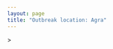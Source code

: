 ```yaml
---
layout: page
title: "Outbreak location: Agra"
---
```

<div id="mapid">
<script src="https://buda-magenta.github.io/hazard_map/load_map.js"></script>
><script>
var marker_outbreak = L.marker([27.175255, 78.009816],{"autoPan": true}).addTo(map); marker_outbreak.bindTooltip("Agra").openTooltip();


var circle_1 = L.circle([28.651718, 77.221939], {"pane": "markerPane", "color": "red", "fill": true, "fillOpacity": 0.2, "fillRule": "evenodd", "lineCap": "round", "lineJoin": "round", "opacity": 1.0, "radius": 74310, "stroke": true, "weight": 3}).addTo(map);
circle_1.bindTooltip("Delhi<br>rank: 1<br>hazard index: 0.074310")
circle_1.bindPopup('<a href="https://buda-magenta.github.io/hazard_map/Delhi">Delhi</a>')

var circle_2 = L.circle([25.531031, 78.652689], {"pane": "markerPane", "color": "red", "fill": true, "fillOpacity": 0.2, "fillRule": "evenodd", "lineCap": "round", "lineJoin": "round", "opacity": 1.0, "radius": 48500, "stroke": true, "weight": 3}).addTo(map);
circle_2.bindTooltip("Jhansi<br>rank: 2<br>hazard index: 0.048500")
circle_2.bindPopup('<a href="https://buda-magenta.github.io/hazard_map/Jhansi">Jhansi</a>')

var circle_3 = L.circle([28.457876, 79.405571], {"pane": "markerPane", "color": "red", "fill": true, "fillOpacity": 0.2, "fillRule": "evenodd", "lineCap": "round", "lineJoin": "round", "opacity": 1.0, "radius": 35817, "stroke": true, "weight": 3}).addTo(map);
circle_3.bindTooltip("Bareilly<br>rank: 3<br>hazard index: 0.035817")
circle_3.bindPopup('<a href="https://buda-magenta.github.io/hazard_map/Bareilly">Bareilly</a>')

var circle_4 = L.circle([26.203725, 78.157363], {"pane": "markerPane", "color": "red", "fill": true, "fillOpacity": 0.2, "fillRule": "evenodd", "lineCap": "round", "lineJoin": "round", "opacity": 1.0, "radius": 32528, "stroke": true, "weight": 3}).addTo(map);
circle_4.bindTooltip("Gwalior<br>rank: 4<br>hazard index: 0.032529")
circle_4.bindPopup('<a href="https://buda-magenta.github.io/hazard_map/Gwalior">Gwalior</a>')

var circle_5 = L.circle([26.915458, 75.818982], {"pane": "markerPane", "color": "red", "fill": true, "fillOpacity": 0.2, "fillRule": "evenodd", "lineCap": "round", "lineJoin": "round", "opacity": 1.0, "radius": 22405, "stroke": true, "weight": 3}).addTo(map);
circle_5.bindTooltip("Jaipur<br>rank: 5<br>hazard index: 0.022406")
circle_5.bindPopup('<a href="https://buda-magenta.github.io/hazard_map/Jaipur">Jaipur</a>')

var circle_6 = L.circle([27.265212, 77.369126], {"pane": "markerPane", "color": "red", "fill": true, "fillOpacity": 0.2, "fillRule": "evenodd", "lineCap": "round", "lineJoin": "round", "opacity": 1.0, "radius": 11763, "stroke": true, "weight": 3}).addTo(map);
circle_6.bindTooltip("Bharatpur<br>rank: 6<br>hazard index: 0.011763")
circle_6.bindPopup('<a href="https://buda-magenta.github.io/hazard_map/Bharatpur">Bharatpur</a>')

var circle_7 = L.circle([28.402979, 77.310384], {"pane": "markerPane", "color": "red", "fill": true, "fillOpacity": 0.2, "fillRule": "evenodd", "lineCap": "round", "lineJoin": "round", "opacity": 1.0, "radius": 11633, "stroke": true, "weight": 3}).addTo(map);
circle_7.bindTooltip("Faridabad<br>rank: 7<br>hazard index: 0.011634")
circle_7.bindPopup('<a href="https://buda-magenta.github.io/hazard_map/Faridabad">Faridabad</a>')

var circle_8 = L.circle([27.633333, 77.583333], {"pane": "markerPane", "color": "red", "fill": true, "fillOpacity": 0.2, "fillRule": "evenodd", "lineCap": "round", "lineJoin": "round", "opacity": 1.0, "radius": 11381, "stroke": true, "weight": 3}).addTo(map);
circle_8.bindTooltip("Mathura<br>rank: 8<br>hazard index: 0.011381")
circle_8.bindPopup('<a href="https://buda-magenta.github.io/hazard_map/Mathura">Mathura</a>')

var circle_9 = L.circle([26.460914, 80.321759], {"pane": "markerPane", "color": "red", "fill": true, "fillOpacity": 0.2, "fillRule": "evenodd", "lineCap": "round", "lineJoin": "round", "opacity": 1.0, "radius": 9721, "stroke": true, "weight": 3}).addTo(map);
circle_9.bindTooltip("Kanpur<br>rank: 9<br>hazard index: 0.009722")
circle_9.bindPopup('<a href="https://buda-magenta.github.io/hazard_map/Kanpur">Kanpur</a>')

var circle_10 = L.circle([27.876990, 78.137290], {"pane": "markerPane", "color": "red", "fill": true, "fillOpacity": 0.2, "fillRule": "evenodd", "lineCap": "round", "lineJoin": "round", "opacity": 1.0, "radius": 6770, "stroke": true, "weight": 3}).addTo(map);
circle_10.bindTooltip("Aligarh<br>rank: 10<br>hazard index: 0.006771")
circle_10.bindPopup('<a href="https://buda-magenta.github.io/hazard_map/Aligarh">Aligarh</a>')

var circle_11 = L.circle([26.838100, 80.934600], {"pane": "markerPane", "color": "red", "fill": true, "fillOpacity": 0.2, "fillRule": "evenodd", "lineCap": "round", "lineJoin": "round", "opacity": 1.0, "radius": 5185, "stroke": true, "weight": 3}).addTo(map);
circle_11.bindTooltip("Lucknow<br>rank: 11<br>hazard index: 0.005185")
circle_11.bindPopup('<a href="https://buda-magenta.github.io/hazard_map/Lucknow">Lucknow</a>')

var circle_12 = L.circle([28.428262, 77.002700], {"pane": "markerPane", "color": "red", "fill": true, "fillOpacity": 0.2, "fillRule": "evenodd", "lineCap": "round", "lineJoin": "round", "opacity": 1.0, "radius": 5148, "stroke": true, "weight": 3}).addTo(map);
circle_12.bindTooltip("Gurgaon<br>rank: 12<br>hazard index: 0.005148")
circle_12.bindPopup('<a href="https://buda-magenta.github.io/hazard_map/Gurgaon">Gurgaon</a>')

var circle_13 = L.circle([26.166667, 77.500000], {"pane": "markerPane", "color": "red", "fill": true, "fillOpacity": 0.2, "fillRule": "evenodd", "lineCap": "round", "lineJoin": "round", "opacity": 1.0, "radius": 4387, "stroke": true, "weight": 3}).addTo(map);
circle_13.bindTooltip("Morena<br>rank: 13<br>hazard index: 0.004388")
circle_13.bindPopup('<a href="https://buda-magenta.github.io/hazard_map/Morena">Morena</a>')

var circle_14 = L.circle([28.570784, 77.327107], {"pane": "markerPane", "color": "red", "fill": true, "fillOpacity": 0.2, "fillRule": "evenodd", "lineCap": "round", "lineJoin": "round", "opacity": 1.0, "radius": 3631, "stroke": true, "weight": 3}).addTo(map);
circle_14.bindTooltip("Noida<br>rank: 14<br>hazard index: 0.003631")
circle_14.bindPopup('<a href="https://buda-magenta.github.io/hazard_map/Noida">Noida</a>')

var circle_15 = L.circle([27.573243, 78.111739], {"pane": "markerPane", "color": "red", "fill": true, "fillOpacity": 0.2, "fillRule": "evenodd", "lineCap": "round", "lineJoin": "round", "opacity": 1.0, "radius": 3598, "stroke": true, "weight": 3}).addTo(map);
circle_15.bindTooltip("Hathras<br>rank: 15<br>hazard index: 0.003598")
circle_15.bindPopup('<a href="https://buda-magenta.github.io/hazard_map/Hathras">Hathras</a>')

var circle_16 = L.circle([27.177366, 78.389912], {"pane": "markerPane", "color": "red", "fill": true, "fillOpacity": 0.2, "fillRule": "evenodd", "lineCap": "round", "lineJoin": "round", "opacity": 1.0, "radius": 3513, "stroke": true, "weight": 3}).addTo(map);
circle_16.bindTooltip("Firozabad<br>rank: 16<br>hazard index: 0.003514")
circle_16.bindPopup('<a href="https://buda-magenta.github.io/hazard_map/Firozabad">Firozabad</a>')

var circle_17 = L.circle([27.912633, 79.746563], {"pane": "markerPane", "color": "red", "fill": true, "fillOpacity": 0.2, "fillRule": "evenodd", "lineCap": "round", "lineJoin": "round", "opacity": 1.0, "radius": 3481, "stroke": true, "weight": 3}).addTo(map);
circle_17.bindTooltip("Shahjahanpur<br>rank: 17<br>hazard index: 0.003482")
circle_17.bindPopup('<a href="https://buda-magenta.github.io/hazard_map/Shahjahanpur">Shahjahanpur</a>')

var circle_18 = L.circle([23.021624, 72.579707], {"pane": "markerPane", "color": "red", "fill": true, "fillOpacity": 0.2, "fillRule": "evenodd", "lineCap": "round", "lineJoin": "round", "opacity": 1.0, "radius": 3230, "stroke": true, "weight": 3}).addTo(map);
circle_18.bindTooltip("Ahmedabad<br>rank: 18<br>hazard index: 0.003230")
circle_18.bindPopup('<a href="https://buda-magenta.github.io/hazard_map/Ahmedabad">Ahmedabad</a>')

var circle_19 = L.circle([23.258486, 77.401989], {"pane": "markerPane", "color": "red", "fill": true, "fillOpacity": 0.2, "fillRule": "evenodd", "lineCap": "round", "lineJoin": "round", "opacity": 1.0, "radius": 2900, "stroke": true, "weight": 3}).addTo(map);
circle_19.bindTooltip("Bhopal<br>rank: 19<br>hazard index: 0.002900")
circle_19.bindPopup('<a href="https://buda-magenta.github.io/hazard_map/Bhopal">Bhopal</a>')

var circle_20 = L.circle([28.733400, 77.298600], {"pane": "markerPane", "color": "red", "fill": true, "fillOpacity": 0.2, "fillRule": "evenodd", "lineCap": "round", "lineJoin": "round", "opacity": 1.0, "radius": 2729, "stroke": true, "weight": 3}).addTo(map);
circle_20.bindTooltip("Loni<br>rank: 20<br>hazard index: 0.002729")
circle_20.bindPopup('<a href="https://buda-magenta.github.io/hazard_map/Loni">Loni</a>')

var circle_21 = L.circle([26.653396, 77.624206], {"pane": "markerPane", "color": "red", "fill": true, "fillOpacity": 0.2, "fillRule": "evenodd", "lineCap": "round", "lineJoin": "round", "opacity": 1.0, "radius": 2696, "stroke": true, "weight": 3}).addTo(map);
circle_21.bindTooltip("Dhaulpur<br>rank: 21<br>hazard index: 0.002697")
circle_21.bindPopup('<a href="https://buda-magenta.github.io/hazard_map/Dhaulpur">Dhaulpur</a>')

var circle_22 = L.circle([26.469100, 74.639000], {"pane": "markerPane", "color": "red", "fill": true, "fillOpacity": 0.2, "fillRule": "evenodd", "lineCap": "round", "lineJoin": "round", "opacity": 1.0, "radius": 2660, "stroke": true, "weight": 3}).addTo(map);
circle_22.bindTooltip("Ajmer<br>rank: 22<br>hazard index: 0.002660")
circle_22.bindPopup('<a href="https://buda-magenta.github.io/hazard_map/Ajmer">Ajmer</a>')

var circle_23 = L.circle([27.437194, 79.489129], {"pane": "markerPane", "color": "red", "fill": true, "fillOpacity": 0.2, "fillRule": "evenodd", "lineCap": "round", "lineJoin": "round", "opacity": 1.0, "radius": 2574, "stroke": true, "weight": 3}).addTo(map);
circle_23.bindTooltip("Farrukhabad<br>rank: 23<br>hazard index: 0.002575")
circle_23.bindPopup('<a href="https://buda-magenta.github.io/hazard_map/Farrukhabad">Farrukhabad</a>')

var circle_24 = L.circle([27.883846, 78.634890], {"pane": "markerPane", "color": "red", "fill": true, "fillOpacity": 0.2, "fillRule": "evenodd", "lineCap": "round", "lineJoin": "round", "opacity": 1.0, "radius": 2460, "stroke": true, "weight": 3}).addTo(map);
circle_24.bindTooltip("Kasganj<br>rank: 24<br>hazard index: 0.002461")
circle_24.bindPopup('<a href="https://buda-magenta.github.io/hazard_map/Kasganj">Kasganj</a>')

var circle_25 = L.circle([25.196826, 76.000893], {"pane": "markerPane", "color": "red", "fill": true, "fillOpacity": 0.2, "fillRule": "evenodd", "lineCap": "round", "lineJoin": "round", "opacity": 1.0, "radius": 2413, "stroke": true, "weight": 3}).addTo(map);
circle_25.bindTooltip("Kota<br>rank: 25<br>hazard index: 0.002413")
circle_25.bindPopup('<a href="https://buda-magenta.github.io/hazard_map/Kota">Kota</a>')

var circle_26 = L.circle([26.718324, 79.090254], {"pane": "markerPane", "color": "red", "fill": true, "fillOpacity": 0.2, "fillRule": "evenodd", "lineCap": "round", "lineJoin": "round", "opacity": 1.0, "radius": 2303, "stroke": true, "weight": 3}).addTo(map);
circle_26.bindTooltip("Etawah<br>rank: 26<br>hazard index: 0.002304")
circle_26.bindPopup('<a href="https://buda-magenta.github.io/hazard_map/Etawah">Etawah</a>')

var circle_27 = L.circle([26.229141, 76.304533], {"pane": "markerPane", "color": "red", "fill": true, "fillOpacity": 0.2, "fillRule": "evenodd", "lineCap": "round", "lineJoin": "round", "opacity": 1.0, "radius": 2243, "stroke": true, "weight": 3}).addTo(map);
circle_27.bindTooltip("Sawai Madhopur<br>rank: 27<br>hazard index: 0.002244")
circle_27.bindPopup('<a href="https://buda-magenta.github.io/hazard_map/Sawai_Madhopur">Sawai Madhopur</a>')

var circle_28 = L.circle([19.075990, 72.877393], {"pane": "markerPane", "color": "red", "fill": true, "fillOpacity": 0.2, "fillRule": "evenodd", "lineCap": "round", "lineJoin": "round", "opacity": 1.0, "radius": 2030, "stroke": true, "weight": 3}).addTo(map);
circle_28.bindTooltip("Mumbai<br>rank: 28<br>hazard index: 0.002030")
circle_28.bindPopup('<a href="https://buda-magenta.github.io/hazard_map/Mumbai">Mumbai</a>')

var circle_29 = L.circle([27.639077, 76.614452], {"pane": "markerPane", "color": "red", "fill": true, "fillOpacity": 0.2, "fillRule": "evenodd", "lineCap": "round", "lineJoin": "round", "opacity": 1.0, "radius": 1914, "stroke": true, "weight": 3}).addTo(map);
circle_29.bindTooltip("Alwar<br>rank: 29<br>hazard index: 0.001915")
circle_29.bindPopup('<a href="https://buda-magenta.github.io/hazard_map/Alwar">Alwar</a>')

var circle_30 = L.circle([22.541418, 88.357691], {"pane": "markerPane", "color": "red", "fill": true, "fillOpacity": 0.2, "fillRule": "evenodd", "lineCap": "round", "lineJoin": "round", "opacity": 1.0, "radius": 1856, "stroke": true, "weight": 3}).addTo(map);
circle_30.bindTooltip("Kolkata<br>rank: 30<br>hazard index: 0.001856")
circle_30.bindPopup('<a href="https://buda-magenta.github.io/hazard_map/Kolkata">Kolkata</a>')

var circle_31 = L.circle([26.500000, 78.750000], {"pane": "markerPane", "color": "red", "fill": true, "fillOpacity": 0.2, "fillRule": "evenodd", "lineCap": "round", "lineJoin": "round", "opacity": 1.0, "radius": 1816, "stroke": true, "weight": 3}).addTo(map);
circle_31.bindTooltip("Bhind<br>rank: 31<br>hazard index: 0.001817")
circle_31.bindPopup('<a href="https://buda-magenta.github.io/hazard_map/Bhind">Bhind</a>')

var circle_32 = L.circle([25.438130, 81.833800], {"pane": "markerPane", "color": "red", "fill": true, "fillOpacity": 0.2, "fillRule": "evenodd", "lineCap": "round", "lineJoin": "round", "opacity": 1.0, "radius": 1783, "stroke": true, "weight": 3}).addTo(map);
circle_32.bindTooltip("Allahabad<br>rank: 32<br>hazard index: 0.001784")
circle_32.bindPopup('<a href="https://buda-magenta.github.io/hazard_map/Allahabad">Allahabad</a>')

var circle_33 = L.circle([25.935955, 79.424328], {"pane": "markerPane", "color": "red", "fill": true, "fillOpacity": 0.2, "fillRule": "evenodd", "lineCap": "round", "lineJoin": "round", "opacity": 1.0, "radius": 1588, "stroke": true, "weight": 3}).addTo(map);
circle_33.bindTooltip("Orai<br>rank: 33<br>hazard index: 0.001588")
circle_33.bindPopup('<a href="https://buda-magenta.github.io/hazard_map/Orai">Orai</a>')

var circle_34 = L.circle([22.720362, 75.868200], {"pane": "markerPane", "color": "red", "fill": true, "fillOpacity": 0.2, "fillRule": "evenodd", "lineCap": "round", "lineJoin": "round", "opacity": 1.0, "radius": 1576, "stroke": true, "weight": 3}).addTo(map);
circle_34.bindTooltip("Indore<br>rank: 34<br>hazard index: 0.001577")
circle_34.bindPopup('<a href="https://buda-magenta.github.io/hazard_map/Indore">Indore</a>')

var circle_35 = L.circle([25.750000, 78.500000], {"pane": "markerPane", "color": "red", "fill": true, "fillOpacity": 0.2, "fillRule": "evenodd", "lineCap": "round", "lineJoin": "round", "opacity": 1.0, "radius": 1468, "stroke": true, "weight": 3}).addTo(map);
circle_35.bindTooltip("Datia<br>rank: 35<br>hazard index: 0.001468")
circle_35.bindPopup('<a href="https://buda-magenta.github.io/hazard_map/Datia">Datia</a>')

var circle_36 = L.circle([26.732501, 77.036312], {"pane": "markerPane", "color": "red", "fill": true, "fillOpacity": 0.2, "fillRule": "evenodd", "lineCap": "round", "lineJoin": "round", "opacity": 1.0, "radius": 1461, "stroke": true, "weight": 3}).addTo(map);
circle_36.bindTooltip("Hindaun<br>rank: 36<br>hazard index: 0.001462")
circle_36.bindPopup('<a href="https://buda-magenta.github.io/hazard_map/Hindaun">Hindaun</a>')

var circle_37 = L.circle([21.149813, 79.082056], {"pane": "markerPane", "color": "red", "fill": true, "fillOpacity": 0.2, "fillRule": "evenodd", "lineCap": "round", "lineJoin": "round", "opacity": 1.0, "radius": 1420, "stroke": true, "weight": 3}).addTo(map);
circle_37.bindTooltip("Nagpur<br>rank: 37<br>hazard index: 0.001420")
circle_37.bindPopup('<a href="https://buda-magenta.github.io/hazard_map/Nagpur">Nagpur</a>')

var circle_38 = L.circle([28.740613, 77.835426], {"pane": "markerPane", "color": "red", "fill": true, "fillOpacity": 0.2, "fillRule": "evenodd", "lineCap": "round", "lineJoin": "round", "opacity": 1.0, "radius": 1290, "stroke": true, "weight": 3}).addTo(map);
circle_38.bindTooltip("Hapur<br>rank: 38<br>hazard index: 0.001290")
circle_38.bindPopup('<a href="https://buda-magenta.github.io/hazard_map/Hapur">Hapur</a>')

var circle_39 = L.circle([27.733696, 81.477321], {"pane": "markerPane", "color": "red", "fill": true, "fillOpacity": 0.2, "fillRule": "evenodd", "lineCap": "round", "lineJoin": "round", "opacity": 1.0, "radius": 1252, "stroke": true, "weight": 3}).addTo(map);
circle_39.bindTooltip("Bahraich<br>rank: 39<br>hazard index: 0.001253")
circle_39.bindPopup('<a href="https://buda-magenta.github.io/hazard_map/Bahraich">Bahraich</a>')

var circle_40 = L.circle([26.296772, 73.035143], {"pane": "markerPane", "color": "red", "fill": true, "fillOpacity": 0.2, "fillRule": "evenodd", "lineCap": "round", "lineJoin": "round", "opacity": 1.0, "radius": 1198, "stroke": true, "weight": 3}).addTo(map);
circle_40.bindTooltip("Jodhpur<br>rank: 40<br>hazard index: 0.001198")
circle_40.bindPopup('<a href="https://buda-magenta.github.io/hazard_map/Jodhpur">Jodhpur</a>')

var circle_41 = L.circle([28.068312, 79.046073], {"pane": "markerPane", "color": "red", "fill": true, "fillOpacity": 0.2, "fillRule": "evenodd", "lineCap": "round", "lineJoin": "round", "opacity": 1.0, "radius": 1196, "stroke": true, "weight": 3}).addTo(map);
circle_41.bindTooltip("Budaun<br>rank: 41<br>hazard index: 0.001197")
circle_41.bindPopup('<a href="https://buda-magenta.github.io/hazard_map/Budaun">Budaun</a>')

var circle_42 = L.circle([28.388861, 77.974798], {"pane": "markerPane", "color": "red", "fill": true, "fillOpacity": 0.2, "fillRule": "evenodd", "lineCap": "round", "lineJoin": "round", "opacity": 1.0, "radius": 1100, "stroke": true, "weight": 3}).addTo(map);
circle_42.bindTooltip("Bulandshahr<br>rank: 42<br>hazard index: 0.001100")
circle_42.bindPopup('<a href="https://buda-magenta.github.io/hazard_map/Bulandshahr">Bulandshahr</a>')

var circle_43 = L.circle([27.036604, 78.651436], {"pane": "markerPane", "color": "red", "fill": true, "fillOpacity": 0.2, "fillRule": "evenodd", "lineCap": "round", "lineJoin": "round", "opacity": 1.0, "radius": 1095, "stroke": true, "weight": 3}).addTo(map);
circle_43.bindTooltip("Shikohabad<br>rank: 43<br>hazard index: 0.001095")
circle_43.bindPopup('<a href="https://buda-magenta.github.io/hazard_map/Shikohabad">Shikohabad</a>')

var circle_44 = L.circle([28.618753, 78.550874], {"pane": "markerPane", "color": "red", "fill": true, "fillOpacity": 0.2, "fillRule": "evenodd", "lineCap": "round", "lineJoin": "round", "opacity": 1.0, "radius": 1067, "stroke": true, "weight": 3}).addTo(map);
circle_44.bindTooltip("Sambhal<br>rank: 44<br>hazard index: 0.001068")
circle_44.bindPopup('<a href="https://buda-magenta.github.io/hazard_map/Sambhal">Sambhal</a>')

var circle_45 = L.circle([28.753900, 77.399900], {"pane": "markerPane", "color": "red", "fill": true, "fillOpacity": 0.2, "fillRule": "evenodd", "lineCap": "round", "lineJoin": "round", "opacity": 1.0, "radius": 977, "stroke": true, "weight": 3}).addTo(map);
circle_45.bindTooltip("Khora<br>rank: 45<br>hazard index: 0.000977")
circle_45.bindPopup('<a href="https://buda-magenta.github.io/hazard_map/Khora">Khora</a>')

var circle_46 = L.circle([28.863842, 78.805778], {"pane": "markerPane", "color": "red", "fill": true, "fillOpacity": 0.2, "fillRule": "evenodd", "lineCap": "round", "lineJoin": "round", "opacity": 1.0, "radius": 966, "stroke": true, "weight": 3}).addTo(map);
circle_46.bindTooltip("Moradabad<br>rank: 46<br>hazard index: 0.000967")
circle_46.bindPopup('<a href="https://buda-magenta.github.io/hazard_map/Moradabad">Moradabad</a>')

var circle_47 = L.circle([28.923397, 78.488317], {"pane": "markerPane", "color": "red", "fill": true, "fillOpacity": 0.2, "fillRule": "evenodd", "lineCap": "round", "lineJoin": "round", "opacity": 1.0, "radius": 952, "stroke": true, "weight": 3}).addTo(map);
circle_47.bindTooltip("Amroha<br>rank: 47<br>hazard index: 0.000952")
circle_47.bindPopup('<a href="https://buda-magenta.github.io/hazard_map/Amroha">Amroha</a>')

var circle_48 = L.circle([28.488378, 78.735249], {"pane": "markerPane", "color": "red", "fill": true, "fillOpacity": 0.2, "fillRule": "evenodd", "lineCap": "round", "lineJoin": "round", "opacity": 1.0, "radius": 942, "stroke": true, "weight": 3}).addTo(map);
circle_48.bindTooltip("Chandausi<br>rank: 48<br>hazard index: 0.000942")
circle_48.bindPopup('<a href="https://buda-magenta.github.io/hazard_map/Chandausi">Chandausi</a>')

var circle_49 = L.circle([28.176959, 77.373112], {"pane": "markerPane", "color": "red", "fill": true, "fillOpacity": 0.2, "fillRule": "evenodd", "lineCap": "round", "lineJoin": "round", "opacity": 1.0, "radius": 920, "stroke": true, "weight": 3}).addTo(map);
circle_49.bindTooltip("Palwal<br>rank: 49<br>hazard index: 0.000920")
circle_49.bindPopup('<a href="https://buda-magenta.github.io/hazard_map/Palwal">Palwal</a>')

var circle_50 = L.circle([26.250000, 81.250000], {"pane": "markerPane", "color": "red", "fill": true, "fillOpacity": 0.2, "fillRule": "evenodd", "lineCap": "round", "lineJoin": "round", "opacity": 1.0, "radius": 881, "stroke": true, "weight": 3}).addTo(map);
circle_50.bindTooltip("Rae Bareli<br>rank: 50<br>hazard index: 0.000881")
circle_50.bindPopup('<a href="https://buda-magenta.github.io/hazard_map/Rae_Bareli">Rae Bareli</a>')

var circle_51 = L.circle([29.000653, 77.768229], {"pane": "markerPane", "color": "red", "fill": true, "fillOpacity": 0.2, "fillRule": "evenodd", "lineCap": "round", "lineJoin": "round", "opacity": 1.0, "radius": 831, "stroke": true, "weight": 3}).addTo(map);
circle_51.bindTooltip("Meerut<br>rank: 51<br>hazard index: 0.000832")
circle_51.bindPopup('<a href="https://buda-magenta.github.io/hazard_map/Meerut">Meerut</a>')

var circle_52 = L.circle([25.335649, 83.007629], {"pane": "markerPane", "color": "red", "fill": true, "fillOpacity": 0.2, "fillRule": "evenodd", "lineCap": "round", "lineJoin": "round", "opacity": 1.0, "radius": 830, "stroke": true, "weight": 3}).addTo(map);
circle_52.bindTooltip("Varanasi<br>rank: 52<br>hazard index: 0.000831")
circle_52.bindPopup('<a href="https://buda-magenta.github.io/hazard_map/Varanasi">Varanasi</a>')

var circle_53 = L.circle([27.209822, 79.048137], {"pane": "markerPane", "color": "red", "fill": true, "fillOpacity": 0.2, "fillRule": "evenodd", "lineCap": "round", "lineJoin": "round", "opacity": 1.0, "radius": 821, "stroke": true, "weight": 3}).addTo(map);
circle_53.bindTooltip("Mainpuri<br>rank: 53<br>hazard index: 0.000822")
circle_53.bindPopup('<a href="https://buda-magenta.github.io/hazard_map/Mainpuri">Mainpuri</a>')

var circle_54 = L.circle([28.901090, 76.580194], {"pane": "markerPane", "color": "red", "fill": true, "fillOpacity": 0.2, "fillRule": "evenodd", "lineCap": "round", "lineJoin": "round", "opacity": 1.0, "radius": 764, "stroke": true, "weight": 3}).addTo(map);
circle_54.bindTooltip("Rohtak<br>rank: 54<br>hazard index: 0.000765")
circle_54.bindPopup('<a href="https://buda-magenta.github.io/hazard_map/Rohtak">Rohtak</a>')

var circle_55 = L.circle([28.195647, 76.616518], {"pane": "markerPane", "color": "red", "fill": true, "fillOpacity": 0.2, "fillRule": "evenodd", "lineCap": "round", "lineJoin": "round", "opacity": 1.0, "radius": 756, "stroke": true, "weight": 3}).addTo(map);
circle_55.bindTooltip("Rewari<br>rank: 55<br>hazard index: 0.000757")
circle_55.bindPopup('<a href="https://buda-magenta.github.io/hazard_map/Rewari">Rewari</a>')

var circle_56 = L.circle([28.651718, 77.221939], {"pane": "markerPane", "color": "red", "fill": true, "fillOpacity": 0.2, "fillRule": "evenodd", "lineCap": "round", "lineJoin": "round", "opacity": 1.0, "radius": 755, "stroke": true, "weight": 3}).addTo(map);
circle_56.bindTooltip("Dehri<br>rank: 56<br>hazard index: 0.000756")
circle_56.bindPopup('<a href="https://buda-magenta.github.io/hazard_map/Dehri">Dehri</a>')

var circle_57 = L.circle([24.700385, 78.518668], {"pane": "markerPane", "color": "red", "fill": true, "fillOpacity": 0.2, "fillRule": "evenodd", "lineCap": "round", "lineJoin": "round", "opacity": 1.0, "radius": 743, "stroke": true, "weight": 3}).addTo(map);
circle_57.bindTooltip("Lalitpur<br>rank: 57<br>hazard index: 0.000743")
circle_57.bindPopup('<a href="https://buda-magenta.github.io/hazard_map/Lalitpur">Lalitpur</a>')

var circle_58 = L.circle([25.609324, 85.123525], {"pane": "markerPane", "color": "red", "fill": true, "fillOpacity": 0.2, "fillRule": "evenodd", "lineCap": "round", "lineJoin": "round", "opacity": 1.0, "radius": 702, "stroke": true, "weight": 3}).addTo(map);
circle_58.bindTooltip("Patna<br>rank: 58<br>hazard index: 0.000703")
circle_58.bindPopup('<a href="https://buda-magenta.github.io/hazard_map/Patna">Patna</a>')

var circle_59 = L.circle([30.909016, 75.851601], {"pane": "markerPane", "color": "red", "fill": true, "fillOpacity": 0.2, "fillRule": "evenodd", "lineCap": "round", "lineJoin": "round", "opacity": 1.0, "radius": 671, "stroke": true, "weight": 3}).addTo(map);
circle_59.bindTooltip("Ludhiana<br>rank: 59<br>hazard index: 0.000672")
circle_59.bindPopup('<a href="https://buda-magenta.github.io/hazard_map/Ludhiana">Ludhiana</a>')

var circle_60 = L.circle([12.979120, 77.591300], {"pane": "markerPane", "color": "red", "fill": true, "fillOpacity": 0.2, "fillRule": "evenodd", "lineCap": "round", "lineJoin": "round", "opacity": 1.0, "radius": 671, "stroke": true, "weight": 3}).addTo(map);
circle_60.bindTooltip("Bangalore<br>rank: 60<br>hazard index: 0.000671")
circle_60.bindPopup('<a href="https://buda-magenta.github.io/hazard_map/Bangalore">Bangalore</a>')

var circle_61 = L.circle([28.826162, 77.541656], {"pane": "markerPane", "color": "red", "fill": true, "fillOpacity": 0.2, "fillRule": "evenodd", "lineCap": "round", "lineJoin": "round", "opacity": 1.0, "radius": 667, "stroke": true, "weight": 3}).addTo(map);
circle_61.bindTooltip("Modinagar<br>rank: 61<br>hazard index: 0.000667")
circle_61.bindPopup('<a href="https://buda-magenta.github.io/hazard_map/Modinagar">Modinagar</a>')

var circle_62 = L.circle([13.083694, 80.270186], {"pane": "markerPane", "color": "red", "fill": true, "fillOpacity": 0.2, "fillRule": "evenodd", "lineCap": "round", "lineJoin": "round", "opacity": 1.0, "radius": 635, "stroke": true, "weight": 3}).addTo(map);
circle_62.bindTooltip("Chennai<br>rank: 62<br>hazard index: 0.000635")
circle_62.bindPopup('<a href="https://buda-magenta.github.io/hazard_map/Chennai">Chennai</a>')

var circle_63 = L.circle([25.954628, 83.647350], {"pane": "markerPane", "color": "red", "fill": true, "fillOpacity": 0.2, "fillRule": "evenodd", "lineCap": "round", "lineJoin": "round", "opacity": 1.0, "radius": 633, "stroke": true, "weight": 3}).addTo(map);
circle_63.bindTooltip("Maunath Bhanjan<br>rank: 63<br>hazard index: 0.000634")
circle_63.bindPopup('<a href="https://buda-magenta.github.io/hazard_map/Maunath_Bhanjan">Maunath Bhanjan</a>')

var circle_64 = L.circle([28.495208, 80.107541], {"pane": "markerPane", "color": "red", "fill": true, "fillOpacity": 0.2, "fillRule": "evenodd", "lineCap": "round", "lineJoin": "round", "opacity": 1.0, "radius": 600, "stroke": true, "weight": 3}).addTo(map);
circle_64.bindTooltip("Pilibhit<br>rank: 64<br>hazard index: 0.000600")
circle_64.bindPopup('<a href="https://buda-magenta.github.io/hazard_map/Pilibhit">Pilibhit</a>')

var circle_65 = L.circle([23.160894, 79.949770], {"pane": "markerPane", "color": "red", "fill": true, "fillOpacity": 0.2, "fillRule": "evenodd", "lineCap": "round", "lineJoin": "round", "opacity": 1.0, "radius": 595, "stroke": true, "weight": 3}).addTo(map);
circle_65.bindTooltip("Jabalpur<br>rank: 65<br>hazard index: 0.000596")
circle_65.bindPopup('<a href="https://buda-magenta.github.io/hazard_map/Jabalpur">Jabalpur</a>')

var circle_66 = L.circle([28.205907, 77.875714], {"pane": "markerPane", "color": "red", "fill": true, "fillOpacity": 0.2, "fillRule": "evenodd", "lineCap": "round", "lineJoin": "round", "opacity": 1.0, "radius": 578, "stroke": true, "weight": 3}).addTo(map);
circle_66.bindTooltip("Khurja<br>rank: 66<br>hazard index: 0.000579")
circle_66.bindPopup('<a href="https://buda-magenta.github.io/hazard_map/Khurja">Khurja</a>')

var circle_67 = L.circle([29.154148, 77.305954], {"pane": "markerPane", "color": "red", "fill": true, "fillOpacity": 0.2, "fillRule": "evenodd", "lineCap": "round", "lineJoin": "round", "opacity": 1.0, "radius": 575, "stroke": true, "weight": 3}).addTo(map);
circle_67.bindTooltip("Baraut<br>rank: 67<br>hazard index: 0.000576")
circle_67.bindPopup('<a href="https://buda-magenta.github.io/hazard_map/Baraut">Baraut</a>')

var circle_68 = L.circle([18.521428, 73.854454], {"pane": "markerPane", "color": "red", "fill": true, "fillOpacity": 0.2, "fillRule": "evenodd", "lineCap": "round", "lineJoin": "round", "opacity": 1.0, "radius": 558, "stroke": true, "weight": 3}).addTo(map);
circle_68.bindTooltip("Pune<br>rank: 68<br>hazard index: 0.000559")
circle_68.bindPopup('<a href="https://buda-magenta.github.io/hazard_map/Pune">Pune</a>')

var circle_69 = L.circle([25.476300, 80.339500], {"pane": "markerPane", "color": "red", "fill": true, "fillOpacity": 0.2, "fillRule": "evenodd", "lineCap": "round", "lineJoin": "round", "opacity": 1.0, "radius": 525, "stroke": true, "weight": 3}).addTo(map);
circle_69.bindTooltip("Banda<br>rank: 69<br>hazard index: 0.000526")
circle_69.bindPopup('<a href="https://buda-magenta.github.io/hazard_map/Banda">Banda</a>')

var circle_70 = L.circle([24.917151, 76.696403], {"pane": "markerPane", "color": "red", "fill": true, "fillOpacity": 0.2, "fillRule": "evenodd", "lineCap": "round", "lineJoin": "round", "opacity": 1.0, "radius": 506, "stroke": true, "weight": 3}).addTo(map);
circle_70.bindTooltip("Baran<br>rank: 70<br>hazard index: 0.000506")
circle_70.bindPopup('<a href="https://buda-magenta.github.io/hazard_map/Baran">Baran</a>')

var circle_71 = L.circle([17.388786, 78.461065], {"pane": "markerPane", "color": "red", "fill": true, "fillOpacity": 0.2, "fillRule": "evenodd", "lineCap": "round", "lineJoin": "round", "opacity": 1.0, "radius": 499, "stroke": true, "weight": 3}).addTo(map);
circle_71.bindTooltip("Hyderabad<br>rank: 71<br>hazard index: 0.000500")
circle_71.bindPopup('<a href="https://buda-magenta.github.io/hazard_map/Hyderabad">Hyderabad</a>')

var circle_72 = L.circle([29.988077, 77.508130], {"pane": "markerPane", "color": "red", "fill": true, "fillOpacity": 0.2, "fillRule": "evenodd", "lineCap": "round", "lineJoin": "round", "opacity": 1.0, "radius": 499, "stroke": true, "weight": 3}).addTo(map);
circle_72.bindTooltip("Saharanpur<br>rank: 72<br>hazard index: 0.000500")
circle_72.bindPopup('<a href="https://buda-magenta.github.io/hazard_map/Saharanpur">Saharanpur</a>')

var circle_73 = L.circle([29.003314, 77.016732], {"pane": "markerPane", "color": "red", "fill": true, "fillOpacity": 0.2, "fillRule": "evenodd", "lineCap": "round", "lineJoin": "round", "opacity": 1.0, "radius": 426, "stroke": true, "weight": 3}).addTo(map);
circle_73.bindTooltip("Sonipat<br>rank: 73<br>hazard index: 0.000427")
circle_73.bindPopup('<a href="https://buda-magenta.github.io/hazard_map/Sonipat">Sonipat</a>')

var circle_74 = L.circle([23.795281, 86.430964], {"pane": "markerPane", "color": "red", "fill": true, "fillOpacity": 0.2, "fillRule": "evenodd", "lineCap": "round", "lineJoin": "round", "opacity": 1.0, "radius": 416, "stroke": true, "weight": 3}).addTo(map);
circle_74.bindTooltip("Dhanbad<br>rank: 74<br>hazard index: 0.000416")
circle_74.bindPopup('<a href="https://buda-magenta.github.io/hazard_map/Dhanbad">Dhanbad</a>')

var circle_75 = L.circle([30.733442, 76.779714], {"pane": "markerPane", "color": "red", "fill": true, "fillOpacity": 0.2, "fillRule": "evenodd", "lineCap": "round", "lineJoin": "round", "opacity": 1.0, "radius": 396, "stroke": true, "weight": 3}).addTo(map);
circle_75.bindTooltip("Chandigarh<br>rank: 75<br>hazard index: 0.000396")
circle_75.bindPopup('<a href="https://buda-magenta.github.io/hazard_map/Chandigarh">Chandigarh</a>')

var circle_76 = L.circle([26.588559, 74.861097], {"pane": "markerPane", "color": "red", "fill": true, "fillOpacity": 0.2, "fillRule": "evenodd", "lineCap": "round", "lineJoin": "round", "opacity": 1.0, "radius": 394, "stroke": true, "weight": 3}).addTo(map);
circle_76.bindTooltip("Kishangarh<br>rank: 76<br>hazard index: 0.000395")
circle_76.bindPopup('<a href="https://buda-magenta.github.io/hazard_map/Kishangarh">Kishangarh</a>')

var circle_77 = L.circle([25.603508, 83.507454], {"pane": "markerPane", "color": "red", "fill": true, "fillOpacity": 0.2, "fillRule": "evenodd", "lineCap": "round", "lineJoin": "round", "opacity": 1.0, "radius": 352, "stroke": true, "weight": 3}).addTo(map);
circle_77.bindTooltip("Ghazipur<br>rank: 77<br>hazard index: 0.000352")
circle_77.bindPopup('<a href="https://buda-magenta.github.io/hazard_map/Ghazipur">Ghazipur</a>')

var circle_78 = L.circle([31.292011, 75.568058], {"pane": "markerPane", "color": "red", "fill": true, "fillOpacity": 0.2, "fillRule": "evenodd", "lineCap": "round", "lineJoin": "round", "opacity": 1.0, "radius": 350, "stroke": true, "weight": 3}).addTo(map);
circle_78.bindTooltip("Jalandhar<br>rank: 78<br>hazard index: 0.000351")
circle_78.bindPopup('<a href="https://buda-magenta.github.io/hazard_map/Jalandhar">Jalandhar</a>')

var circle_79 = L.circle([25.375241, 77.828119], {"pane": "markerPane", "color": "red", "fill": true, "fillOpacity": 0.2, "fillRule": "evenodd", "lineCap": "round", "lineJoin": "round", "opacity": 1.0, "radius": 342, "stroke": true, "weight": 3}).addTo(map);
circle_79.bindTooltip("Shivpuri<br>rank: 79<br>hazard index: 0.000343")
circle_79.bindPopup('<a href="https://buda-magenta.github.io/hazard_map/Shivpuri">Shivpuri</a>')

var circle_80 = L.circle([31.634308, 74.873679], {"pane": "markerPane", "color": "red", "fill": true, "fillOpacity": 0.2, "fillRule": "evenodd", "lineCap": "round", "lineJoin": "round", "opacity": 1.0, "radius": 339, "stroke": true, "weight": 3}).addTo(map);
circle_80.bindTooltip("Amritsar<br>rank: 80<br>hazard index: 0.000339")
circle_80.bindPopup('<a href="https://buda-magenta.github.io/hazard_map/Amritsar">Amritsar</a>')

var circle_81 = L.circle([28.660965, 76.834676], {"pane": "markerPane", "color": "red", "fill": true, "fillOpacity": 0.2, "fillRule": "evenodd", "lineCap": "round", "lineJoin": "round", "opacity": 1.0, "radius": 337, "stroke": true, "weight": 3}).addTo(map);
circle_81.bindTooltip("Bahadurgarh<br>rank: 81<br>hazard index: 0.000337")
circle_81.bindPopup('<a href="https://buda-magenta.github.io/hazard_map/Bahadurgarh">Bahadurgarh</a>')

var circle_82 = L.circle([24.500000, 77.500000], {"pane": "markerPane", "color": "red", "fill": true, "fillOpacity": 0.2, "fillRule": "evenodd", "lineCap": "round", "lineJoin": "round", "opacity": 1.0, "radius": 336, "stroke": true, "weight": 3}).addTo(map);
circle_82.bindTooltip("Guna<br>rank: 82<br>hazard index: 0.000337")
circle_82.bindPopup('<a href="https://buda-magenta.github.io/hazard_map/Guna">Guna</a>')

var circle_83 = L.circle([27.504639, 80.829466], {"pane": "markerPane", "color": "red", "fill": true, "fillOpacity": 0.2, "fillRule": "evenodd", "lineCap": "round", "lineJoin": "round", "opacity": 1.0, "radius": 320, "stroke": true, "weight": 3}).addTo(map);
circle_83.bindTooltip("Sitapur<br>rank: 83<br>hazard index: 0.000321")
circle_83.bindPopup('<a href="https://buda-magenta.github.io/hazard_map/Sitapur">Sitapur</a>')

var circle_84 = L.circle([29.391275, 76.977168], {"pane": "markerPane", "color": "red", "fill": true, "fillOpacity": 0.2, "fillRule": "evenodd", "lineCap": "round", "lineJoin": "round", "opacity": 1.0, "radius": 312, "stroke": true, "weight": 3}).addTo(map);
circle_84.bindTooltip("Panipat<br>rank: 84<br>hazard index: 0.000312")
circle_84.bindPopup('<a href="https://buda-magenta.github.io/hazard_map/Panipat">Panipat</a>')

var circle_85 = L.circle([23.809612, 78.759114], {"pane": "markerPane", "color": "red", "fill": true, "fillOpacity": 0.2, "fillRule": "evenodd", "lineCap": "round", "lineJoin": "round", "opacity": 1.0, "radius": 301, "stroke": true, "weight": 3}).addTo(map);
circle_85.bindTooltip("Sagar<br>rank: 85<br>hazard index: 0.000301")
circle_85.bindPopup('<a href="https://buda-magenta.github.io/hazard_map/Sagar">Sagar</a>')

var circle_86 = L.circle([28.794068, 79.185930], {"pane": "markerPane", "color": "red", "fill": true, "fillOpacity": 0.2, "fillRule": "evenodd", "lineCap": "round", "lineJoin": "round", "opacity": 1.0, "radius": 300, "stroke": true, "weight": 3}).addTo(map);
circle_86.bindTooltip("Rampur<br>rank: 86<br>hazard index: 0.000301")
circle_86.bindPopup('<a href="https://buda-magenta.github.io/hazard_map/Rampur">Rampur</a>')

var circle_87 = L.circle([29.168807, 75.746110], {"pane": "markerPane", "color": "red", "fill": true, "fillOpacity": 0.2, "fillRule": "evenodd", "lineCap": "round", "lineJoin": "round", "opacity": 1.0, "radius": 299, "stroke": true, "weight": 3}).addTo(map);
circle_87.bindTooltip("Hisar<br>rank: 87<br>hazard index: 0.000300")
circle_87.bindPopup('<a href="https://buda-magenta.github.io/hazard_map/Hisar">Hisar</a>')

var circle_88 = L.circle([19.794750, 75.077922], {"pane": "markerPane", "color": "red", "fill": true, "fillOpacity": 0.2, "fillRule": "evenodd", "lineCap": "round", "lineJoin": "round", "opacity": 1.0, "radius": 294, "stroke": true, "weight": 3}).addTo(map);
circle_88.bindTooltip("Gangapur<br>rank: 88<br>hazard index: 0.000295")
circle_88.bindPopup('<a href="https://buda-magenta.github.io/hazard_map/Gangapur">Gangapur</a>')

var circle_89 = L.circle([21.237947, 81.633683], {"pane": "markerPane", "color": "red", "fill": true, "fillOpacity": 0.2, "fillRule": "evenodd", "lineCap": "round", "lineJoin": "round", "opacity": 1.0, "radius": 290, "stroke": true, "weight": 3}).addTo(map);
circle_89.bindTooltip("Raipur<br>rank: 89<br>hazard index: 0.000291")
circle_89.bindPopup('<a href="https://buda-magenta.github.io/hazard_map/Raipur">Raipur</a>')

var circle_90 = L.circle([21.170200, 72.831100], {"pane": "markerPane", "color": "red", "fill": true, "fillOpacity": 0.2, "fillRule": "evenodd", "lineCap": "round", "lineJoin": "round", "opacity": 1.0, "radius": 286, "stroke": true, "weight": 3}).addTo(map);
circle_90.bindTooltip("Surat<br>rank: 90<br>hazard index: 0.000287")
circle_90.bindPopup('<a href="https://buda-magenta.github.io/hazard_map/Surat">Surat</a>')

var circle_91 = L.circle([16.508759, 80.618510], {"pane": "markerPane", "color": "red", "fill": true, "fillOpacity": 0.2, "fillRule": "evenodd", "lineCap": "round", "lineJoin": "round", "opacity": 1.0, "radius": 281, "stroke": true, "weight": 3}).addTo(map);
circle_91.bindTooltip("Vijayawada<br>rank: 91<br>hazard index: 0.000281")
circle_91.bindPopup('<a href="https://buda-magenta.github.io/hazard_map/Vijayawada">Vijayawada</a>')

var circle_92 = L.circle([28.015929, 73.317137], {"pane": "markerPane", "color": "red", "fill": true, "fillOpacity": 0.2, "fillRule": "evenodd", "lineCap": "round", "lineJoin": "round", "opacity": 1.0, "radius": 280, "stroke": true, "weight": 3}).addTo(map);
circle_92.bindTooltip("Bikaner<br>rank: 92<br>hazard index: 0.000281")
circle_92.bindPopup('<a href="https://buda-magenta.github.io/hazard_map/Bikaner">Bikaner</a>')

var circle_93 = L.circle([26.575504, 80.613762], {"pane": "markerPane", "color": "red", "fill": true, "fillOpacity": 0.2, "fillRule": "evenodd", "lineCap": "round", "lineJoin": "round", "opacity": 1.0, "radius": 269, "stroke": true, "weight": 3}).addTo(map);
circle_93.bindTooltip("Unnao<br>rank: 93<br>hazard index: 0.000270")
circle_93.bindPopup('<a href="https://buda-magenta.github.io/hazard_map/Unnao">Unnao</a>')

var circle_94 = L.circle([17.723128, 83.301284], {"pane": "markerPane", "color": "red", "fill": true, "fillOpacity": 0.2, "fillRule": "evenodd", "lineCap": "round", "lineJoin": "round", "opacity": 1.0, "radius": 260, "stroke": true, "weight": 3}).addTo(map);
circle_94.bindTooltip("Visakhapatnam<br>rank: 94<br>hazard index: 0.000260")
circle_94.bindPopup('<a href="https://buda-magenta.github.io/hazard_map/Visakhapatnam">Visakhapatnam</a>')

var circle_95 = L.circle([29.211757, 78.961731], {"pane": "markerPane", "color": "red", "fill": true, "fillOpacity": 0.2, "fillRule": "evenodd", "lineCap": "round", "lineJoin": "round", "opacity": 1.0, "radius": 260, "stroke": true, "weight": 3}).addTo(map);
circle_95.bindTooltip("Kashipur<br>rank: 95<br>hazard index: 0.000260")
circle_95.bindPopup('<a href="https://buda-magenta.github.io/hazard_map/Kashipur">Kashipur</a>')

var circle_96 = L.circle([23.687130, 86.974659], {"pane": "markerPane", "color": "red", "fill": true, "fillOpacity": 0.2, "fillRule": "evenodd", "lineCap": "round", "lineJoin": "round", "opacity": 1.0, "radius": 249, "stroke": true, "weight": 3}).addTo(map);
circle_96.bindTooltip("Asansol<br>rank: 96<br>hazard index: 0.000249")
circle_96.bindPopup('<a href="https://buda-magenta.github.io/hazard_map/Asansol">Asansol</a>')

var circle_97 = L.circle([25.488773, 74.699613], {"pane": "markerPane", "color": "red", "fill": true, "fillOpacity": 0.2, "fillRule": "evenodd", "lineCap": "round", "lineJoin": "round", "opacity": 1.0, "radius": 246, "stroke": true, "weight": 3}).addTo(map);
circle_97.bindTooltip("Bhilwara<br>rank: 97<br>hazard index: 0.000246")
circle_97.bindPopup('<a href="https://buda-magenta.github.io/hazard_map/Bhilwara">Bhilwara</a>')

var circle_98 = L.circle([29.301826, 76.338471], {"pane": "markerPane", "color": "red", "fill": true, "fillOpacity": 0.2, "fillRule": "evenodd", "lineCap": "round", "lineJoin": "round", "opacity": 1.0, "radius": 242, "stroke": true, "weight": 3}).addTo(map);
circle_98.bindTooltip("Jind<br>rank: 98<br>hazard index: 0.000242")
circle_98.bindPopup('<a href="https://buda-magenta.github.io/hazard_map/Jind">Jind</a>')

var circle_99 = L.circle([27.662826, 75.027926], {"pane": "markerPane", "color": "red", "fill": true, "fillOpacity": 0.2, "fillRule": "evenodd", "lineCap": "round", "lineJoin": "round", "opacity": 1.0, "radius": 239, "stroke": true, "weight": 3}).addTo(map);
circle_99.bindTooltip("Sikar<br>rank: 99<br>hazard index: 0.000240")
circle_99.bindPopup('<a href="https://buda-magenta.github.io/hazard_map/Sikar">Sikar</a>')

var circle_100 = L.circle([15.398403, 73.812918], {"pane": "markerPane", "color": "red", "fill": true, "fillOpacity": 0.2, "fillRule": "evenodd", "lineCap": "round", "lineJoin": "round", "opacity": 1.0, "radius": 238, "stroke": true, "weight": 3}).addTo(map);
circle_100.bindTooltip("Vasco Da Gama<br>rank: 100<br>hazard index: 0.000238")
circle_100.bindPopup('<a href="https://buda-magenta.github.io/hazard_map/Vasco_Da_Gama">Vasco Da Gama</a>')
</script>
</div>
